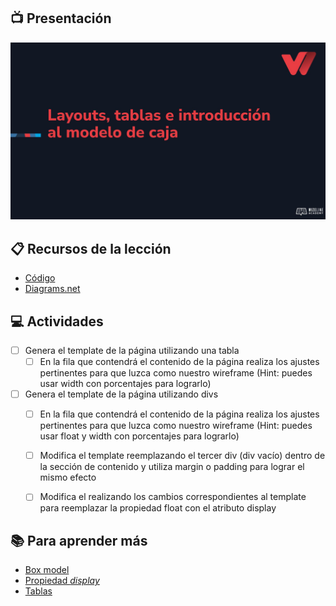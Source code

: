 ## :tv: Presentación

<div align="center">
  <a target="_blank" href="https://docs.google.com/presentation/d/1yxQ7QcrJfOaNsFmOxciLMW-hTy8CBKoGRXwp4wYNAA8/edit?usp=sharing"><img src="assets/portada.jpg" alt="Da clic para ver la presentación"></a>
</div>

## :clipboard: Recursos de la lección

- [Código](https://github.com/wizelineacademy/web-development-bootcamp-project/tree/pre-curso/sesion_2.1.3/pre-curso/tribute-page)
- [Diagrams.net](https://app.diagrams.net)

## :computer: Actividades

- [ ] Genera el template de la página utilizando una tabla
  - [ ] En la fila que contendrá el contenido de la página realiza los ajustes pertinentes para que luzca como nuestro wireframe (Hint: puedes usar width con porcentajes para lograrlo)
- [ ] Genera el template de la página utilizando divs
  - [ ] En la fila que contendrá el contenido de la página realiza los ajustes pertinentes para que luzca como nuestro wireframe (Hint: puedes usar float y  width con porcentajes para lograrlo)
  - [ ] Modifica el template reemplazando el tercer div (div vacío) dentro de la sección de contenido y utiliza margin o padding para lograr el mismo efecto
  - [ ] Modifica el realizando los cambios correspondientes al template para reemplazar la propiedad float con el atributo display




## :books: Para aprender más

- [Box model](https://www.w3schools.com/css/css_boxmodel.asp)
- [Propiedad _display_](https://www.w3schools.com/css/css_display_visibility.asp)
- [Tablas](https://developer.mozilla.org/es/docs/Learn/HTML/Tables)
